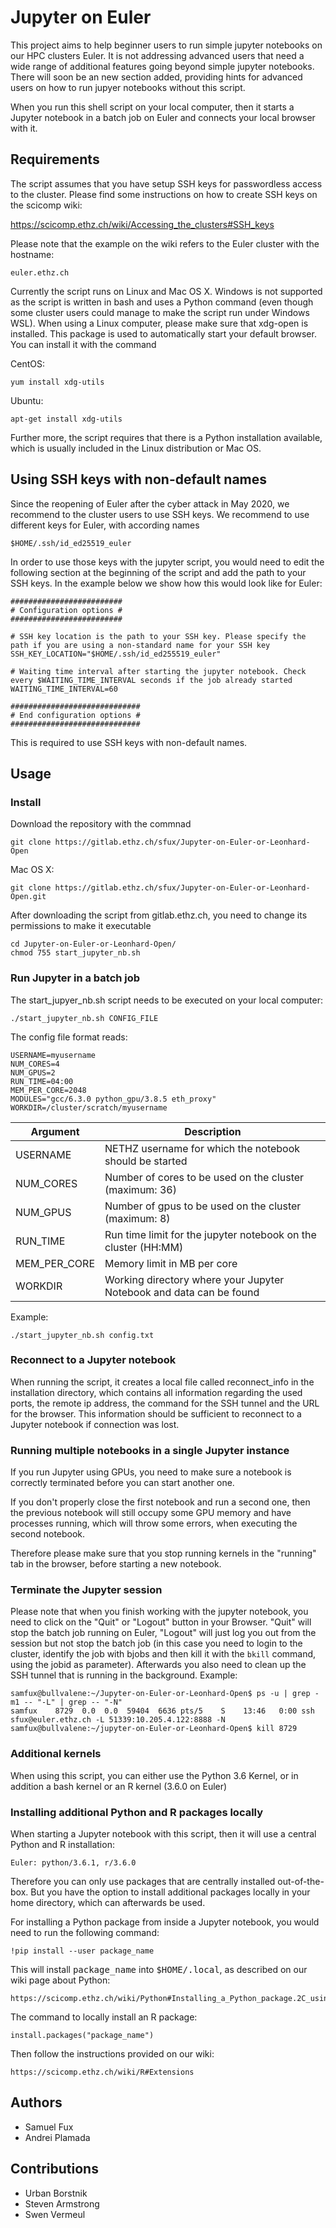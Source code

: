 # Jupyter on Euler
This project aims to help beginner users to run simple jupyter notebooks on our HPC clusters Euler. It is not addressing advanced users that need a wide range of additional features going beyond simple jupyter notebooks. There will soon be an new section added, providing hints for advanced users on how to run jupyer notebooks without this script.

When you run this shell script on your local computer, then it starts a Jupyter notebook in a batch job on Euler and connects your local browser with it.

## Requirements

The script assumes that you have setup SSH keys for passwordless access to the cluster. Please find some instructions on how to create SSH keys on the scicomp wiki:

https://scicomp.ethz.ch/wiki/Accessing_the_clusters#SSH_keys

Please note that the example on the wiki refers to the Euler cluster with the hostname:

```
euler.ethz.ch
```

Currently the script runs on Linux and Mac OS X. Windows is not supported as the script is written in bash and uses a Python command (even though some cluster users could manage to make the script run under Windows WSL). When using a Linux computer, please make sure that xdg-open is installed. This package is used to automatically start your default browser. You can install it with the command

CentOS:

```
yum install xdg-utils
```

Ubuntu:

```
apt-get install xdg-utils
```

Further more, the script requires that there is a Python installation available, which is usually included in the Linux distribution or Mac OS.

## Using SSH keys with non-default names
Since the reopening of Euler after the cyber attack in May 2020, we recommend to the cluster users to use SSH keys. We recommend to use different keys for Euler, with according names

```
$HOME/.ssh/id_ed25519_euler
```

In order to use those keys with the jupyter script, you would need to edit the following section at the beginning of the script and add the path to your SSH keys. In the example below we show how this would look like for Euler:

```
#########################
# Configuration options #
#########################

# SSH key location is the path to your SSH key. Please specify the path if you are using a non-standard name for your SSH key
SSH_KEY_LOCATION="$HOME/.ssh/id_ed255519_euler" 

# Waiting time interval after starting the jupyter notebook. Check every $WAITING_TIME_INTERVAL seconds if the job already started
WAITING_TIME_INTERVAL=60

#############################
# End configuration options #
#############################
```

This is required to use SSH keys with non-default names.

## Usage

### Install

Download the repository with the commnad

```
git clone https://gitlab.ethz.ch/sfux/Jupyter-on-Euler-or-Leonhard-Open
```

Mac OS X:

```
git clone https://gitlab.ethz.ch/sfux/Jupyter-on-Euler-or-Leonhard-Open.git
```

After downloading the script from gitlab.ethz.ch, you need to change its permissions to make it executable

```
cd Jupyter-on-Euler-or-Leonhard-Open/
chmod 755 start_jupyter_nb.sh
```

### Run Jupyter in a batch job

The start_jupyer_nb.sh script needs to be executed on your local computer:

```
./start_jupyter_nb.sh CONFIG_FILE
```
The config file format reads:
```
USERNAME=myusername
NUM_CORES=4
NUM_GPUS=2
RUN_TIME=04:00
MEM_PER_CORE=2048
MODULES="gcc/6.3.0 python_gpu/3.8.5 eth_proxy"
WORKDIR=/cluster/scratch/myusername
```


| Argument       | Description |
|----------------|---------------------------------------------------------|
| USERNAME       | NETHZ username for which the notebook should be started | 
| NUM_CORES      | Number of cores to be used on the cluster (maximum: 36) | 
| NUM_GPUS       | Number of gpus to be used on the cluster (maximum: 8) | 
| RUN_TIME       | Run time limit for the jupyter notebook on the cluster (HH:MM) |  
| MEM_PER_CORE   | Memory limit in MB per core | 
| WORKDIR        | Working directory where your Jupyter Notebook and data can be found |

Example:

```
./start_jupyter_nb.sh config.txt
```

### Reconnect to a Jupyter notebook
When running the script, it creates a local file called reconnect_info in the installation directory, which contains all information regarding the used ports, the remote ip address, the command for the SSH tunnel and the URL for the browser. This information should be sufficient to reconnect to a Jupyter notebook if connection was lost.

### Running multiple notebooks in a single Jupyter instance
If you run Jupyter using GPUs, you need to make sure a notebook is correctly terminated before you can start another one.

If you don't properly close the first notebook and run a second one, then the previous notebook will still occupy some GPU memory and have processes running, which will throw some errors, when executing the second notebook.

Therefore please make sure that you stop running kernels in the "running" tab in the browser, before starting a new notebook.

### Terminate the Jupyter session

Please note that when you finish working with the jupyter notebook, you need to click on the "Quit" or "Logout" button in your Browser. "Quit" will stop the batch job running on Euler, "Logout" will just log you out from the session but not stop the batch job (in this case you need to login to the cluster, identify the job with bjobs and then kill it with the `bkill` command, using the jobid as parameter). Afterwards you also need to clean up the SSH tunnel that is running in the background. Example:

```
samfux@bullvalene:~/Jupyter-on-Euler-or-Leonhard-Open$ ps -u | grep -m1 -- "-L" | grep -- "-N"
samfux    8729  0.0  0.0  59404  6636 pts/5    S    13:46   0:00 ssh sfux@euler.ethz.ch -L 51339:10.205.4.122:8888 -N
samfux@bullvalene:~/jupyter-on-Euler-or-Leonhard-Open$ kill 8729
```

### Additional kernels

When using this script, you can either use the Python 3.6 Kernel, or in addition a bash kernel or an R kernel (3.6.0 on Euler)

### Installing additional Python and R packages locally

When starting a Jupyter notebook with this script, then it will use a central Python and R installation:

```
Euler: python/3.6.1, r/3.6.0
```

Therefore you can only use packages that are centrally installed out-of-the-box. But you have the option to install additional packages locally in your home directory, which can afterwards be used.

For installing a Python package from inside a Jupyter notebook, you would need to run the following command:

```
!pip install --user package_name
```

This will install <tt>package_name</tt> into <tt>$HOME/.local</tt>, as described on our wiki page about Python:

```
https://scicomp.ethz.ch/wiki/Python#Installing_a_Python_package.2C_using_PIP
```

The command to locally install an R package:

```
install.packages("package_name")
```

Then follow the instructions provided on our wiki:

```
https://scicomp.ethz.ch/wiki/R#Extensions
```

## Authors
* Samuel Fux
* Andrei Plamada

## Contributions
* Urban Borstnik
* Steven Armstrong
* Swen Vermeul
